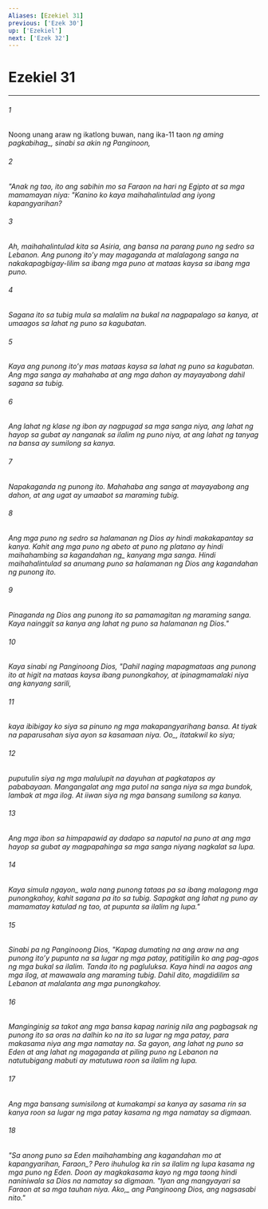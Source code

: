 ```yaml
---
Aliases: [Ezekiel 31]
previous: ['Ezek 30']
up: ['Ezekiel']
next: ['Ezek 32']
---
```

# Ezekiel 31

***






















###### 1 










Noong unang araw ng ikatlong buwan, nang ika-11 taon <i class="trans-change">ng aming pagkabihag_, sinabi sa akin ng Panginoon, 





















###### 2 










"Anak ng tao, ito ang sabihin mo sa Faraon na hari ng Egipto at sa mga mamamayan niya: "Kanino ko kaya maihahalintulad ang iyong kapangyarihan? 





















###### 3 










Ah, maihahalintulad kita sa Asiria, ang bansa na parang puno ng sedro sa Lebanon. Ang punong itoʼy may magaganda at malalagong sanga na nakakapagbigay-lilim sa ibang mga puno at mataas kaysa sa ibang mga puno. 





















###### 4 










Sagana ito sa tubig mula sa malalim na bukal na nagpapalago sa kanya, at umaagos sa lahat ng puno sa kagubatan. 





















###### 5 










Kaya ang punong itoʼy mas mataas kaysa sa lahat ng puno sa kagubatan. Ang mga sanga ay mahahaba at ang mga dahon ay mayayabong dahil sagana sa tubig. 





















###### 6 










Ang lahat ng klase ng ibon ay nagpugad sa mga sanga niya, ang lahat ng hayop sa gubat ay nanganak sa ilalim ng puno niya, at ang lahat ng tanyag na bansa ay sumilong sa kanya. 





















###### 7 










Napakaganda ng punong ito. Mahahaba ang sanga at mayayabong ang dahon, at ang ugat ay umaabot sa maraming tubig. 





















###### 8 










Ang mga puno ng sedro sa halamanan ng Dios ay hindi makakapantay sa kanya. Kahit ang mga puno ng abeto at puno ng platano ay hindi maihahambing sa <i class="trans-change">kagandahan ng_ kanyang mga sanga. Hindi maihahalintulad sa anumang puno sa halamanan ng Dios ang kagandahan ng punong ito. 





















###### 9 










Pinaganda ng Dios ang punong ito sa pamamagitan ng maraming sanga. Kaya nainggit sa kanya ang lahat ng puno sa halamanan ng Dios." 





















###### 10 










Kaya sinabi ng Panginoong Dios, "Dahil naging mapagmataas ang punong ito at higit na mataas kaysa ibang punongkahoy, at ipinagmamalaki niya ang kanyang sarili, 





















###### 11 










kaya ibibigay ko siya sa pinuno ng mga makapangyarihang bansa. At tiyak na paparusahan siya ayon sa kasamaan niya. <i class="trans-change">Oo_, itatakwil ko siya; 





















###### 12 










puputulin siya ng mga malulupit na dayuhan at pagkatapos ay pababayaan. Mangangalat ang mga putol na sanga niya sa mga bundok, lambak at mga ilog. At iiwan siya ng mga bansang sumilong sa kanya. 





















###### 13 










Ang mga ibon sa himpapawid ay dadapo sa naputol na puno at ang mga hayop sa gubat ay magpapahinga sa mga sanga niyang nagkalat sa lupa. 





















###### 14 










Kaya <i class="trans-change">simula ngayon_ wala nang punong tataas pa sa ibang malagong mga punongkahoy, kahit sagana pa ito sa tubig. Sapagkat ang lahat ng puno ay mamamatay katulad ng tao, at pupunta sa ilalim ng lupa." 





















###### 15 










Sinabi pa ng Panginoong Dios, "Kapag dumating na ang araw na ang punong itoʼy pupunta na sa lugar ng mga patay, patitigilin ko ang pag-agos ng mga bukal sa ilalim. Tanda ito ng pagluluksa. Kaya hindi na aagos ang mga ilog, at mawawala ang maraming tubig. Dahil dito, magdidilim sa Lebanon at malalanta ang mga punongkahoy. 





















###### 16 










Manginginig sa takot ang mga bansa kapag narinig nila ang pagbagsak ng punong ito sa oras na dalhin ko na ito sa lugar ng mga patay, para makasama niya ang mga namatay na. Sa gayon, ang lahat ng puno sa Eden at ang lahat ng magaganda at piling puno ng Lebanon na natutubigang mabuti ay matutuwa roon sa ilalim ng lupa. 





















###### 17 










Ang mga bansang sumisilong at kumakampi sa kanya ay sasama rin sa kanya roon sa lugar ng mga patay kasama ng mga namatay sa digmaan. 





















###### 18 










"Sa anong puno sa Eden maihahambing ang kagandahan mo at kapangyarihan, <i class="trans-change">Faraon_? Pero ihuhulog ka rin sa ilalim ng lupa kasama ng mga puno ng Eden. Doon ay magkakasama kayo ng mga taong hindi naniniwala sa Dios na namatay sa digmaan. "Iyan ang mangyayari sa Faraon at sa mga tauhan niya. <i class="trans-change">Ako,_ ang Panginoong Dios, ang nagsasabi nito."

